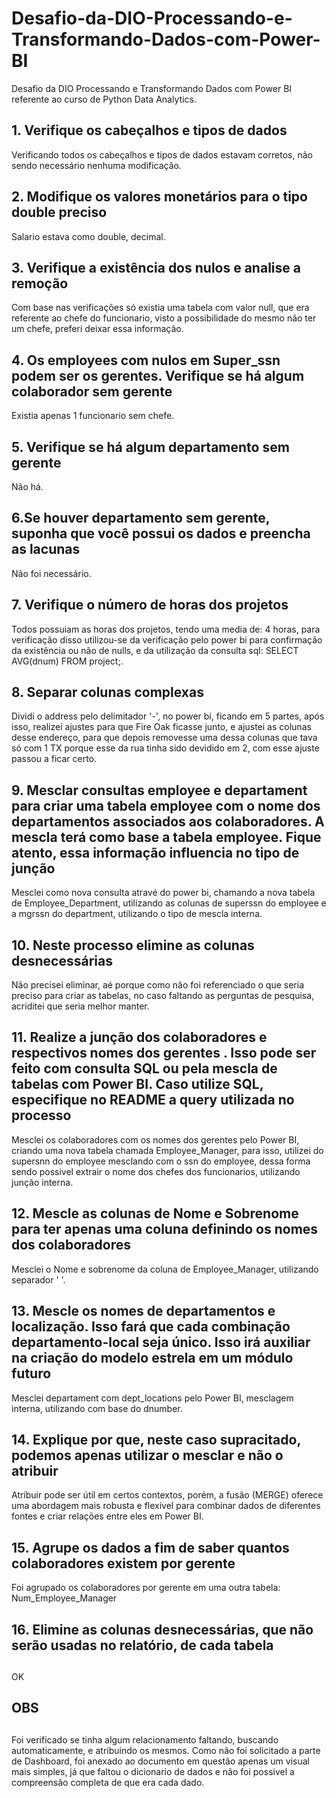 # Desafio-da-DIO-Processando-e-Transformando-Dados-com-Power-BI
Desafio da DIO Processando e Transformando Dados com Power BI referente ao curso de Python Data Analytics.

## 1. Verifique os cabeçalhos e tipos de dados 
Verificando todos os cabeçalhos e tipos de dados estavam corretos, não sendo necessário nenhuma modificação.

## 2. Modifique os valores monetários para o tipo double preciso 
Salario estava como double, decimal.

## 3. Verifique a existência dos nulos e analise a remoção 
Com base nas verificações só existia uma tabela com valor null, que era referente ao chefe do funcionario, visto a possibilidade do mesmo não ter um chefe, preferi deixar essa informação.

## 4. Os employees com nulos em Super_ssn podem ser os gerentes. Verifique se há algum colaborador sem gerente 
Existia apenas 1 funcionario sem chefe.

## 5. Verifique se há algum departamento sem gerente 
Não há.

## 6.Se houver departamento sem gerente, suponha que você possui os dados e preencha as lacunas 
Não foi necessário.

## 7. Verifique o número de horas dos projetos 
Todos possuiam as horas dos projetos, tendo uma media de: 4 horas, para verificação disso utilizou-se da verificação pelo power bi para confirmação da existência ou não de nulls, e da utilização da consulta sql: SELECT AVG(dnum) FROM project;.

## 8. Separar colunas complexas 
Dividi o address pelo delimitador '-', no power bi, ficando em 5 partes, após isso, realizei ajustes para que Fire Oak ficasse junto, e ajustei as colunas desse endereço, para que depois removesse uma dessa colunas que tava só com 1 TX porque esse da rua tinha sido devidido em 2, com esse ajuste passou a ficar certo.

## 9. Mesclar consultas employee e departament para criar uma tabela employee com o nome dos departamentos associados aos colaboradores. A mescla terá como base a tabela employee. Fique atento, essa informação influencia no tipo de junção
Mesclei como nova consulta atravé do power bi, chamando a nova tabela de Employee_Department, utilizando as colunas de superssn do employee e a mgrssn do department, utilizando o tipo de mescla interna.

## 10. Neste processo elimine as colunas desnecessárias 
Não precisei eliminar, aé porque como não foi referenciado o que seria preciso para criar as tabelas, no caso faltando as perguntas de pesquisa, acriditei que seria melhor manter.

## 11. Realize a junção dos colaboradores e respectivos nomes dos gerentes . Isso pode ser feito com consulta SQL ou pela mescla de tabelas com Power BI. Caso utilize SQL, especifique no README a query utilizada no processo 
Mesclei os colaboradores com os nomes dos gerentes pelo Power BI, criando uma nova tabela chamada Employee_Manager, para isso, utilizei do supersnn do employee mesclando com o ssn do employee, dessa forma sendo possivel extrair o nome dos chefes dos funcionarios, utilizando junção interna. 

## 12. Mescle as colunas de Nome e Sobrenome para ter apenas uma coluna definindo os nomes dos colaboradores 
Mesclei o Nome e sobrenome da coluna de Employee_Manager, utilizando separador ' '.

## 13. Mescle os nomes de departamentos e localização. Isso fará que cada combinação departamento-local seja único. Isso irá auxiliar na criação do modelo estrela em um módulo futuro
Mesclei departament com dept_locations pelo Power BI, mesclagem interna, utilizando com base do dnumber.

## 14. Explique por que, neste caso supracitado, podemos apenas utilizar o mesclar e não o atribuir
Atribuir pode ser útil em certos contextos, porém, a fusão (MERGE) oferece uma abordagem mais robusta e flexível para combinar dados de diferentes fontes e criar relações entre eles em Power BI.

## 15. Agrupe os dados a fim de saber quantos colaboradores existem por gerente
Foi agrupado os colaboradores por gerente em uma outra tabela: Num_Employee_Manager

## 16. Elimine as colunas desnecessárias, que não serão usadas no relatório, de cada tabela <h2>
OK

## OBS <h2>
Foi verificado se tinha algum relacionamento faltando, buscando automaticamente, e atribuindo os mesmos. Como não foi solicitado a parte de Dashboard, foi anexado ao documento em questão apenas um visual mais simples, já que faltou o dicionario de dados e não foi possivel a compreensão completa de que era cada dado.
